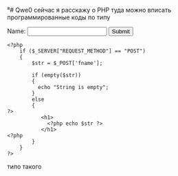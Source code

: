 ⁸# Qwe0 сейчас я расскажу о PHP туда можно вписать программированные коды по типу <form method="post" action="<?php echo $_SERVER['PHP_SELF'];?>"> 
        Name: <input type="text" name="fname"> 
        <input type="submit"> 
    </form> 
  
    <?php 
        if ($_SERVER["REQUEST_METHOD"] == "POST") 
        { 
            $str = $_POST['fname']; 
              
            if (empty($str))  
            { 
              echo "String is empty"; 
            }  
            else 
            { 
    ?> 
               <h1> 
                 <?php echo $str ?> 
               </h1> 
    <?php 
            } 
        } 
    ?> 
</body> 
</html>
 типо такого
